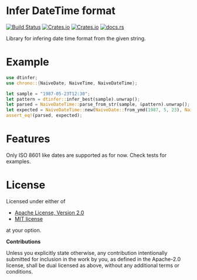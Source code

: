 # Infer DateTime format

[![Build Status](https://travis-ci.org/klangner/dtinfer.rs.svg?branch=master)](https://travis-ci.org/klangner/dtinfer.rs)
[![Crates.io](https://img.shields.io/crates/v/dtinfer.svg)](https://crates.io/crates/dtinfer) [![Crates.io](https://img.shields.io/crates/l/dtinfer.svg)](https://github.com/klangner/dtinfer.rs/blob/master/LICENSE-MIT) [![docs.rs](https://docs.rs/dtinfer/badge.svg)](https://docs.rs/dtinfer/)

Library for infering date time format from the given string. 


# Example

```rust
use dtinfer;
use chrono::{NaiveDate, NaiveTime, NaiveDateTime};

let sample = "1987-05-23T12:30";
let pattern = dtinfer::infer_best(sample).unwrap();
let parsed = NaiveDateTime::parse_from_str(sample, &pattern).unwrap();
let expected = NaiveDateTime::new(NaiveDate::from_ymd(1987, 5, 23), NaiveTime::from_hms(12, 30, 0));
assert_eq!(parsed, expected);
```

# Features

Only ISO 8601 like dates are supported as for now. Check tests for examples.

  
# License

Licensed under either of

 * [Apache License, Version 2.0](http://www.apache.org/licenses/LICENSE-2.0)
 * [MIT license](http://opensource.org/licenses/MIT)

at your option.


**Contributions**

Unless you explicitly state otherwise, any contribution intentionally submitted
for inclusion in the work by you, as defined in the Apache-2.0 license, shall be
dual licensed as above, without any additional terms or conditions.
